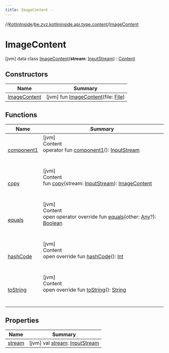 ```yaml
---
title: ImageContent -
---
```

//[KotlinInside](../../index.md)/[be.zvz.kotlininside.api.type.content](../index.md)/[ImageContent](index.md)



# ImageContent  
 [jvm] data class [ImageContent](index.md)(**stream**: [InputStream](https://docs.oracle.com/javase/7/docs/api/java/io/InputStream.html)) : [Content](../-content/index.md)   


## Constructors  
  
|  Name|  Summary| 
|---|---|
| <a name="be.zvz.kotlininside.api.type.content/ImageContent/ImageContent/#java.io.File/PointingToDeclaration/"></a>[ImageContent](-image-content.md)| <a name="be.zvz.kotlininside.api.type.content/ImageContent/ImageContent/#java.io.File/PointingToDeclaration/"></a> [jvm] fun [ImageContent](-image-content.md)(file: [File](https://docs.oracle.com/javase/7/docs/api/java/io/File.html))   <br>


## Functions  
  
|  Name|  Summary| 
|---|---|
| <a name="be.zvz.kotlininside.api.type.content/ImageContent/component1/#/PointingToDeclaration/"></a>[component1](component1.md)| <a name="be.zvz.kotlininside.api.type.content/ImageContent/component1/#/PointingToDeclaration/"></a>[jvm]  <br>Content  <br>operator fun [component1](component1.md)(): [InputStream](https://docs.oracle.com/javase/7/docs/api/java/io/InputStream.html)  <br><br><br>
| <a name="be.zvz.kotlininside.api.type.content/ImageContent/copy/#java.io.InputStream/PointingToDeclaration/"></a>[copy](copy.md)| <a name="be.zvz.kotlininside.api.type.content/ImageContent/copy/#java.io.InputStream/PointingToDeclaration/"></a>[jvm]  <br>Content  <br>fun [copy](copy.md)(stream: [InputStream](https://docs.oracle.com/javase/7/docs/api/java/io/InputStream.html)): [ImageContent](index.md)  <br><br><br>
| <a name="kotlin/Any/equals/#kotlin.Any?/PointingToDeclaration/"></a>[equals](../../be.zvz.kotlininside.utils/-string-util/-companion/index.md#%5Bkotlin%2FAny%2Fequals%2F%23kotlin.Any%3F%2FPointingToDeclaration%2F%5D%2FFunctions%2F49489957)| <a name="kotlin/Any/equals/#kotlin.Any?/PointingToDeclaration/"></a>[jvm]  <br>Content  <br>open operator override fun [equals](../../be.zvz.kotlininside.utils/-string-util/-companion/index.md#%5Bkotlin%2FAny%2Fequals%2F%23kotlin.Any%3F%2FPointingToDeclaration%2F%5D%2FFunctions%2F49489957)(other: [Any](https://kotlinlang.org/api/latest/jvm/stdlib/kotlin/-any/index.html)?): [Boolean](https://kotlinlang.org/api/latest/jvm/stdlib/kotlin/-boolean/index.html)  <br><br><br>
| <a name="kotlin/Any/hashCode/#/PointingToDeclaration/"></a>[hashCode](../../be.zvz.kotlininside.utils/-string-util/-companion/index.md#%5Bkotlin%2FAny%2FhashCode%2F%23%2FPointingToDeclaration%2F%5D%2FFunctions%2F49489957)| <a name="kotlin/Any/hashCode/#/PointingToDeclaration/"></a>[jvm]  <br>Content  <br>open override fun [hashCode](../../be.zvz.kotlininside.utils/-string-util/-companion/index.md#%5Bkotlin%2FAny%2FhashCode%2F%23%2FPointingToDeclaration%2F%5D%2FFunctions%2F49489957)(): [Int](https://kotlinlang.org/api/latest/jvm/stdlib/kotlin/-int/index.html)  <br><br><br>
| <a name="kotlin/Any/toString/#/PointingToDeclaration/"></a>[toString](../../be.zvz.kotlininside.utils/-string-util/-companion/index.md#%5Bkotlin%2FAny%2FtoString%2F%23%2FPointingToDeclaration%2F%5D%2FFunctions%2F49489957)| <a name="kotlin/Any/toString/#/PointingToDeclaration/"></a>[jvm]  <br>Content  <br>open override fun [toString](../../be.zvz.kotlininside.utils/-string-util/-companion/index.md#%5Bkotlin%2FAny%2FtoString%2F%23%2FPointingToDeclaration%2F%5D%2FFunctions%2F49489957)(): [String](https://kotlinlang.org/api/latest/jvm/stdlib/kotlin/-string/index.html)  <br><br><br>


## Properties  
  
|  Name|  Summary| 
|---|---|
| <a name="be.zvz.kotlininside.api.type.content/ImageContent/stream/#/PointingToDeclaration/"></a>[stream](stream.md)| <a name="be.zvz.kotlininside.api.type.content/ImageContent/stream/#/PointingToDeclaration/"></a> [jvm] val [stream](stream.md): [InputStream](https://docs.oracle.com/javase/7/docs/api/java/io/InputStream.html)   <br>

